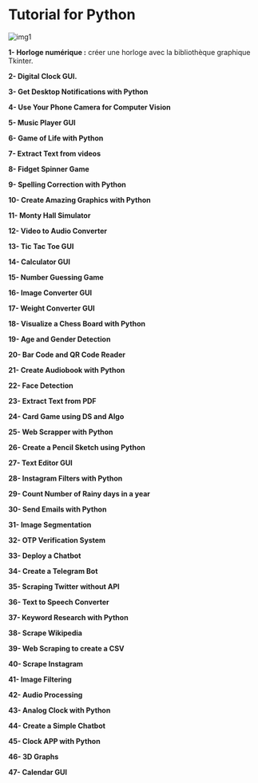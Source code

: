 # Tutorial for Python


![img1](https://cdn1.edgedatg.com/aws/v2/abc/JimmyKimmelLive/person/412462/144e74102c1d5c1227682ed14c243b06/1600x640-Q90_144e74102c1d5c1227682ed14c243b06.jpg)

**1- Horloge numérique :** créer une horloge avec la bibliothèque graphique Tkinter.

**2- Digital Clock GUI.**

**3- Get Desktop Notifications with Python**

**4- Use Your Phone Camera for Computer Vision**

**5- Music Player GUI**

**6- Game of Life with Python**

**7- Extract Text from videos**

**8- Fidget Spinner Game**

**9- Spelling Correction with Python**

**10- Create Amazing Graphics with Python**

**11- Monty Hall Simulator**

**12- Video to Audio Converter**

**13- Tic Tac Toe GUI**

**14- Calculator GUI**

**15- Number Guessing Game**

**16- Image Converter GUI**

**17- Weight Converter GUI**

**18- Visualize a Chess Board with Python**

**19- Age and Gender Detection**

**20- Bar Code and QR Code Reader**

**21- Create Audiobook with Python**

**22- Face Detection**

**23- Extract Text from PDF**

**24- Card Game using DS and Algo**

**25- Web Scrapper with Python**

**26- Create a Pencil Sketch using Python**

**27- Text Editor GUI**

**28- Instagram Filters with Python**

**29- Count Number of Rainy days in a year**

**30- Send Emails with Python**

**31- Image Segmentation**

**32- OTP Verification System**

**33- Deploy a Chatbot**

**34- Create a Telegram Bot**

**35- Scraping Twitter without API**

**36- Text to Speech Converter**

**37- Keyword Research with Python**

**38- Scrape Wikipedia**

**39- Web Scraping to create a CSV**

**40- Scrape Instagram**

**41- Image Filtering**

**42- Audio Processing**

**43- Analog Clock with Python**

**44- Create a Simple Chatbot**

**45- Clock APP with Python**

**46- 3D Graphs**

**47- Calendar GUI**
